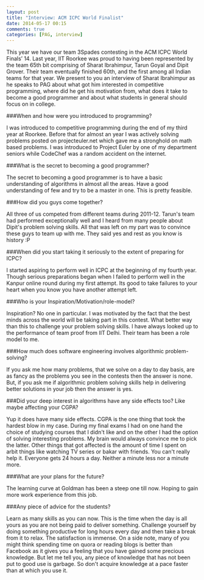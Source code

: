 ```yaml
---
layout: post
title: "Interview: ACM ICPC World Finalist"
date: 2014-05-17 00:15
comments: true
categories: [PAG, interview]
---
```


This year we have our team 3Spades contesting in the ACM ICPC World Finals’ 14. Last year, IIT Roorkee was proud to having been represented by the team 65th bit comprising of Sharat Ibrahimpur, Tarun Goyal and Dipit Grover. Their team eventually finished 60th, and the first among all Indian teams for that year. We present to you an interview of Sharat Ibrahimpur as he speaks to PAG about what got him interested in competitive programming, where did he get his motivation from, what does it take to become a good programmer and about what students in general should focus on in college. 


###When and how were you introduced to programming?

I was introduced to competitive programming during the end of my third year at Roorkee. Before that for almost an year I was actively solving problems posted on projecteuler.net which gave me a stronghold on math based problems. I was introduced to Project Euler by one of my department seniors while CodeChef was a random accident on the internet. 

###What is the secret to becoming a good programmer?

The secret to becoming a good programmer is to have a basic understanding of algorithms in almost all the areas. Have a good understanding of few and try to be a master in one. This is pretty feasible. 

###How did you guys come together?

All three of us competed from different teams during 2011-12. Tarun's team had performed exceptionally well and I heard from many people about Dipit's problem solving skills. All that was left on my part was to convince these guys to team up with me. They said yes and rest as you know is history :P

###When did you start taking it seriously to the extent of preparing for ICPC?

I started aspiring to perform well in ICPC at the beginning of my fourth year. Though serious preparations began when I failed to perform well in the Kanpur online round during my first attempt. Its good to take failures to your heart when you know you have another attempt left. 

###Who is your Inspiration/Motivation/role-model?

Inspiration? No one in particular. I was motivated by the fact that the best minds across the world will be taking part in this contest. What better way than this to challenge your problem solving skills. 
I have always looked up to the performance of team proof from IIT Delhi. Their team has been a role model to me. 


###How much does software engineering involves algorithmic problem-solving?

If you ask me how many problems, that we solve on a day to day basis, are as fancy as the problems you see in the contests then the answer is none. But, if you ask me if algorithmic problem solving skills help in delivering better solutions in your job then the answer is yes.

###Did your deep interest in algorithms have any side effects too? Like maybe affecting your CGPA?

Yup it does have many side effects. CGPA is the one thing that took the hardest blow in my case. During my final exams I had on one hand the choice of studying courses that I didn't like and on the other I had the option of solving interesting problems. My brain would always convince me to pick the latter. Other things that got affected is the amount of time I spent on arbit things like watching TV series or bakar with friends. You can't really help it. Everyone gets 24 hours a day. Neither a minute less nor a minute more.

###What are your plans for the future?

The learning curve at Goldman has been a steep one till now. Hoping to gain more work experience from this job. 

###Any piece of advice for the students?

Learn as many skills as you can now. This is the time when the day is all yours as you are not being paid to deliver something. Challenge yourself by doing something productive for long hours every day and then take a break from it to relax. The satisfaction is immense. 
On a side note, many of you might think spending time on quora or reading blogs is better than Facebook as it gives you a feeling that you have gained some precious knowledge. But let me tell you, any piece of knowledge that has not been put to good use is garbage. So don't acquire knowledge at a pace faster than at which you use it.
